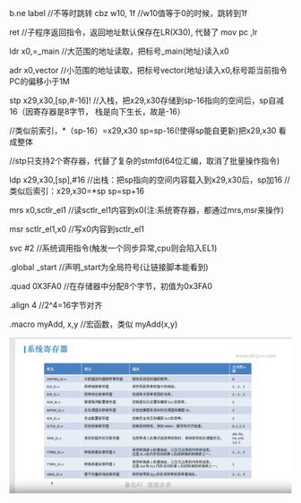 b.ne label //不等时跳转
cbz  w10, 1f //w10值等于0的时候，跳转到1f

ret         //子程序返回指令，返回地址默认保存在LR(X30), 代替了 mov pc ,lr

ldr x0,=_main   //大范围的地址读取，把标号_main(地址)读入x0

adr x0,vector   //小范围的地址读取，把标号vector(地址)读入x0,标号距当前指令PC的偏移小于1M

stp x29,x30,[sp,#-16]!
//入栈，把x29,x30存储到sp-16指向的空间后，sp自减16（因寄存器是8字节，
栈是向下生长，故是-16）

//类似前索引，*（sp-16）=x29,x30 sp=sp-16(!使得sp能自更新)把x29,x30
看成整体

//stp只支持2个寄存器，代替了复杂的stmfd(64位汇编，取消了批量操作指令)

ldp x29,x30,[sp],#16  //出栈：把sp指向的空间内容载入到x29,x30后，sp加16
    //类似后索引：x29,x30=*sp  sp=sp+16

mrs x0,sctlr_el1  //读sctlr_el1内容到x0(注:系统寄存器，都通过mrs,msr来操作)

msr sctlr_el1,x0  //写x0内容到sctlr_el1

svc #2   //系统调用指令(触发一个同步异常,cpu则会陷入EL1)

.global _start  //声明_start为全局符号(让链接脚本能看到)

.quad 0X3FA0    //在存储器中分配8个字节，初值为0x3FA0

.align 4        //2^4=16字节对齐

.macro myAdd, x,y //宏函数，类似 myAdd(x,y)

![Alt text](image-2.png)